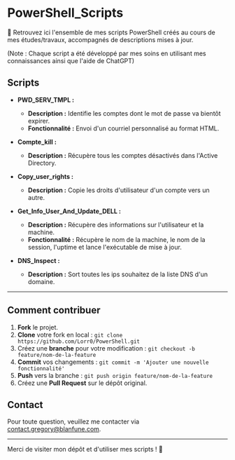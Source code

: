 # PowerShell_Scripts

👀 Retrouvez ici l'ensemble de mes scripts PowerShell créés au cours de mes études/travaux, accompagnés de descriptions mises à jour.

(Note : Chaque script a été développé par mes soins en utilisant mes connaissances ainsi que l'aide de ChatGPT)

## Scripts
- **PWD_SERV_TMPL :**
  - **Description :** Identifie les comptes dont le mot de passe va bientôt expirer.
  - **Fonctionnalité :** Envoi d'un courriel personnalisé au format HTML.
  
- **Compte_kill :**
  - **Description :** Récupère tous les comptes désactivés dans l'Active Directory.
  
- **Copy_user_rights :**
  - **Description :** Copie les droits d'utilisateur d'un compte vers un autre.
  
- **Get_Info_User_And_Update_DELL :**
  - **Description :** Récupère des informations sur l'utilisateur et la machine.
  - **Fonctionnalité :** Récupère le nom de la machine, le nom de la session, l'uptime et lance l'exécutable de mise à jour.
    
- **DNS_Inspect :**
  - **Description :** Sort toutes les ips souhaitez de la liste DNS d'un domaine.
    
---

## Comment contribuer
1. **Fork** le projet.
2. **Clone** votre fork en local : `git clone https://github.com/Lorr0/PowerShell.git`
3. Créez une **branche** pour votre modification : `git checkout -b feature/nom-de-la-feature`
4. **Commit** vos changements : `git commit -m 'Ajouter une nouvelle fonctionnalité'`
5. **Push** vers la branche : `git push origin feature/nom-de-la-feature`
6. Créez une **Pull Request** sur le dépôt original.

## Contact
Pour toute question, veuillez me contacter via [contact.gregory@blanfune.com](mailto:contact.gregory@blanfune.com).

---

Merci de visiter mon dépôt et d'utiliser mes scripts ! 🚀
